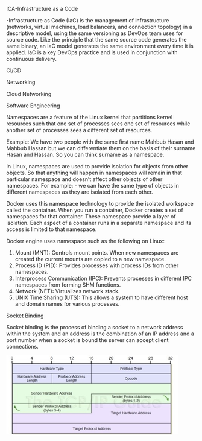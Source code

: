 ICA-Infrastructure as a Code

  -Infrastructure as Code (IaC) is the management of infrastructure (networks, virtual machines, load balancers, and connection topology) in a descriptive model, using the same    versioning as DevOps team uses for source code. Like the principle that the same source code generates the same binary, an IaC model generates the same environment every        time it is applied. IaC is a key DevOps practice and is used in conjunction with continuous delivery.
  
CI/CD

Networking

Cloud Networking

Software Engineering

Namespaces are a feature of the Linux kernel that partitions kernel resources such that one set of processes sees one set of resources while another set of processes sees a different set of resources. 

Example:
  We have two people with the same first name Mahbub Hasan and  Mahbub Hassan but we can differentiate them on the basis of their surname Hasan and Hassan. So you can think        surname as a namespace.

In Linux, namespaces are used to provide isolation for objects from other objects. So that anything will happen in namespaces will remain in that particular namespace and doesn’t affect other objects of other namespaces. For example: - we can have the same type of objects in different namespaces as they are isolated from each other.

Docker uses this namespace technology to provide the isolated workspace called the container. When you run a container, Docker creates a set of namespaces for that container.
These namespace provide a layer of isolation. Each aspect of a container runs in a separate namespace and its access is limited to that namespace.

Docker engine uses namespace such as the following on Linux:

1.	Mount (MNT): Controls mount points. When new namespaces are created the current mounts are copied to a new namespace.
2.	Process ID (PID): Provides processes with process IDs from other namespaces.
3.	Interprocess Communication (IPC): Prevents processes in different IPC namespaces from forming SHM functions.
4.	Network (NET): Virtualizes network stack.
5.	UNIX Time Sharing (UTS): This allows a system to have different host and domain names for various processes.

Socket Binding

Socket binding is the process of binding a socket to a network address within the system and an address is the combination of an IP address and a port number when a socket is bound the server can accept client connections.

![alt text](https://github.com/palash319/ideawu/blob/main/arp.jpg?raw=true)
